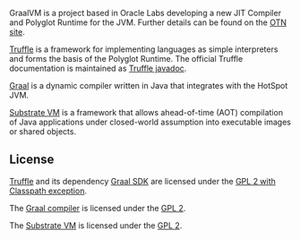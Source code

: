 GraalVM is a project based in Oracle Labs developing a new JIT Compiler and Polyglot Runtime for the JVM.
Further details can be found on the [OTN site](http://www.oracle.com/technetwork/oracle-labs/program-languages/overview/index.html).

[Truffle](https://github.com/graalvm/graal/tree/master/truffle) is a framework for implementing languages as simple interpreters and forms the basis of the Polyglot Runtime. The official Truffle documentation is maintained as [Truffle javadoc](http://graalvm.github.io/graal).

[Graal](https://github.com/graalvm/graal/tree/master/compiler) is a dynamic compiler written in Java that integrates with the HotSpot JVM.

[Substrate VM](https://github.com/graalvm/graal/tree/master/substratevm) is a framework that allows ahead-of-time (AOT) compilation of Java applications under closed-world assumption into executable images or shared objects.

## License

[Truffle](https://github.com/graalvm/graal/tree/master/truffle) and its dependency [Graal SDK](https://github.com/graalvm/graal/tree/master/sdk) are licensed under the [GPL 2 with Classpath exception](https://github.com/graalvm/graal/blob/master/truffle/LICENSE.GPL.md).

The [Graal compiler](https://github.com/graalvm/graal/tree/master/compiler) is licensed under the [GPL 2](https://github.com/graalvm/graal/blob/master/compiler/LICENSE.md).

The [Substrate VM](https://github.com/graalvm/graal/tree/master/substratevm) is licensed under the [GPL 2](https://github.com/graalvm/graal/blob/master/substratevm/LICENSE.md).
